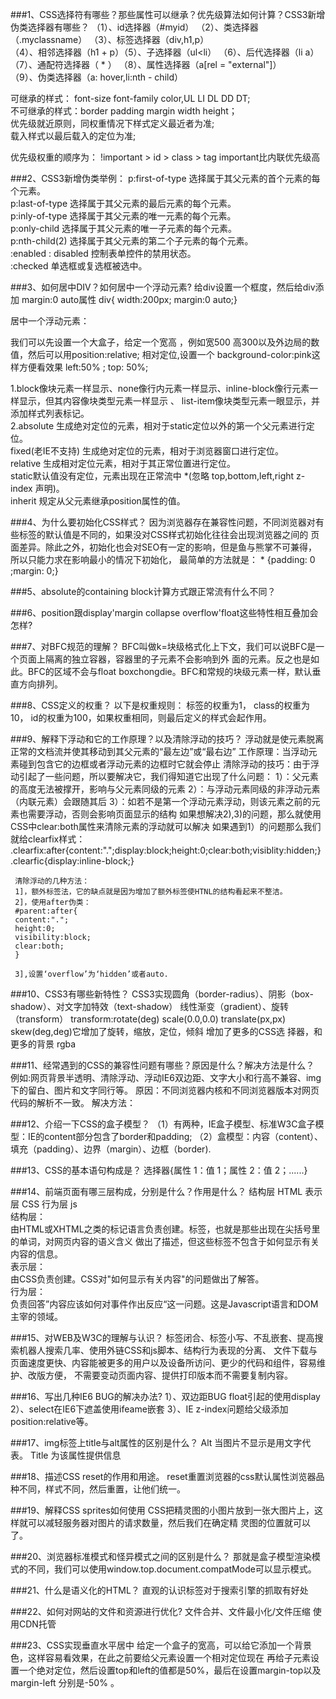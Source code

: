 ###1、CSS选择符有哪些？那些属性可以继承？优先级算法如何计算？CSS3新增伪类选择器有哪些？
  （1）、id选择器（#myid）   （2）、类选择器（.myclassname） （3）、标签选择器（div,h1,p）</br>
  （4）、相邻选择器（h1 + p）（5）、子选择器（ul<li）   （6）、后代选择器（li  a） </br>
  （7）、通配符选择器（ * ） （8）、属性选择器（a[rel = "external"]） </br>
  （9）、伪类选择器（a: hover,li:nth - child）</br>
  
  可继承的样式： font-size font-family color,UL LI DL DD DT;</br>
  不可继承的样式：border padding margin width height；</br>
  优先级就近原则，同权重情况下样式定义最近者为准;</br>
  载入样式以最后载入的定位为准;</br>
  
  优先级权重的顺序为：
  !important > id > class > tag important比内联优先级高
  
 
###2、CSS3新增伪类举例：
  p:first-of-type 选择属于其父元素的首个元素的每个元素。</br>
  p:last-of-type 选择属于其父元素的最后元素的每个元素。</br>
  p:inly-of-type 选择属于其父元素的唯一元素的每个元素。</br>
  p:only-child 选择属于其父元素的唯一子元素的每个元素。</br>
  p:nth-child(2) 选择属于其父元素的第二个子元素的每个元素。</br>
  :enabled : disabled 控制表单控件的禁用状态。</br>
  :checked 单选框或复选框被选中。</br>
  

###3、如何居中DIV？如何居中一个浮动元素?
  给div设置一个框度，然后给div添加 margin:0 auto属性
  div{ width:200px; margin:0 auto;}
  
  居中一个浮动元素：
  
  我们可以先设置一个大盒子，给定一个宽高 ，例如宽500 高300以及外边局的数值，然后可以用position:relative;
  相对定位,设置一个 background-color:pink这样方便看效果 left:50% ; top: 50%;
  
  1.block像块元素一样显示、none像行内元素一样显示、inline-block像行元素一样显示，但其内容像块类型元素一样显示 、
  list-item像块类型元素一眼显示，并添加样式列表标记。</br>
  2.absolute 生成绝对定位的元素，相对于static定位以外的第一个父元素进行定位。</br>
   fixed(老IE不支持) 生成绝对定位的元素，相对于浏览器窗口进行定位。</br>
   relative 生成相对定位元素，相对于其正常位置进行定位。</br>
   static默认值没有定位，元素出现在正常流中 *(忽略 top,bottom,left,right z-index 声明)。</br>
   inherit 规定从父元素继承position属性的值。
   
  
###4、为什么要初始化CSS样式？
     因为浏览器存在兼容性问题，不同浏览器对有些标签的默认值是不同的，如果没对CSS样式初始化往往会出现浏览器之间的
   页面差异。除此之外，初始化也会对SEO有一定的影响，但是鱼与熊掌不可兼得，所以只能力求在影响最小的情况下初始化，
   最简单的方法就是： * {padding: 0 ;margin: 0;}


###5、absolute的containing block计算方式跟正常流有什么不同？

###6、position跟display'margin collapse overflow'float这些特性相互叠加会怎样?

###7、对BFC规范的理解？
    BFC叫做k=块级格式化上下文，我们可以说BFC是一个页面上隔离的独立容器，容器里的子元素不会影响到外
    面的元素。反之也是如此。BFC的区域不会与float boxchongdie。BFC和常规的块级元素一样，默认垂直方向排列。
    
###8、CSS定义的权重？
    以下是权重规则：
       标签的权重为1，
       class的权重为10，
       id的权重为100，如果权重相同，则最后定义的样式会起作用。
    
###9、解释下浮动和它的工作原理？以及清除浮动的技巧？
    浮动就是使元素脱离正常的文档流并使其移动到其父元素的“最左边”或“最右边”
    工作原理：当浮动元素碰到包含它的边框或者浮动元素的边框时它就会停止
    清除浮动的技巧：由于浮动引起了一些问题，所以要解决它，我们得知道它出现了什么问题：
    1）：父元素的高度无法被撑开，影响与父元素同级的元素
    2）：与浮动元素同级的非浮动元素（内联元素）会跟随其后
    3）：如若不是第一个浮动元素浮动，则该元素之前的元素也需要浮动，否则会影响页面显示的结构
    如果想解决2),3)的问题，那么就使用CSS中clear:both属性来清除元素的浮动就可以解决
    如果遇到1）的问题那么我们就给clearfix样式：
         .clearfix:after{content:".";display:block;height:0;clear:both;visiblity:hidden;}
         .clearfic{display:inline-block;}
         
     清除浮动的几种方法：
     1]，额外标签法，它的缺点就是因为增加了额外标签使HTNL的结构看起来不整洁。
     2]，使用after伪类：
     #parent:after{
     content:".";
     height:0;
     visibility:block;
     clear:both;
     }
     
     3],设置‘overflow’为‘hidden’或者auto.
     
 
###10、CSS3有哪些新特性？
     CSS3实现圆角（border-radius）、阴影（box-shadow）、对文字加特效（text-shadow）
     线性渐变（gradient）、旋转（transform） transform:rotate(deg) scale(0.0,0.0)
     translate(px,px) skew(deg,deg)它增加了旋转，缩放，定位，倾斜  增加了更多的CSS选
     择器，和更多的背景 rgba
     
###11、经常遇到的CSS的兼容性问题有哪些？原因是什么？解决方法是什么？
     例如:网页背景半透明、清除浮动、浮动IE6双边距、文字大小和行高不兼容、img下的留白、图片和文字同行等。
     原因：不同浏览器内核和不同浏览器版本对网页代码的解析不一致。
     解决方法：
     
###12、介绍一下CSS的盒子模型？
      （1）有两种，IE盒子模型、标准W3C盒子模型：IE的content部分包含了border和padding;
      （2）盒模型：内容（content）、填充（padding）、边界（margin）、边框（border).
      
###13、CSS的基本语句构成是？
选择器{属性 1：值 1；属性 2：值 2；......}

###14、前端页面有哪三层构成，分别是什么？作用是什么？
   结构层 HTML 表示层 CSS 行为层 js</br>
   结构层：</br>
   由HTML或XHTML之类的标记语言负责创建。标签，也就是那些出现在尖括号里的单词，对网页内容的语义含义
   做出了描述，但这些标签不包含于如何显示有关内容的信息。</br>
   表示层：</br>
   由CSS负责创建。CSS对"如何显示有关内容"的问题做出了解答。</br>
   行为层：</br>
   负责回答”内容应该如何对事件作出反应“这一问题。这是Javascript语言和DOM主宰的领域。</br>
      
###15、对WEB及W3C的理解与认识？
    标签闭合、标签小写、不乱嵌套、提高搜索机器人搜索几率、使用外链CSS和js脚本、结构行为表现的分离、
    文件下载与页面速度更快、内容能被更多的用户以及设备所访问、更少的代码和组件，容易维护、改版方便，
    不需要变动页面内容、提供打印版本而不需要复制内容。
   
###16、写出几种IE6 BUG的解决办法?
    1）、双边距BUG  float引起的使用display
    2）、select在IE6下遮盖使用ifeame嵌套
    3）、IE z-index问题给父级添加 position:relative等。
  
###17、img标签上title与alt属性的区别是什么？
    Alt 当图片不显示是用文字代表。
    Title 为该属性提供信息
    
###18、描述CSS reset的作用和用途。
      reset重置浏览器的css默认属性浏览器品种不同，样式不同，然后重置，让他们统一。
      
###19、解释CSS sprites如何使用
    CSS把精灵图的小图片放到一张大图片上，这样就可以减轻服务器对图片的请求数量，然后我们在确定精
    灵图的位置就可以了。
    
###20、浏览器标准模式和怪异模式之间的区别是什么？
    那就是盒子模型渲染模式的不同，我们可以使用window.top.document.compatMode可以显示模式。
    
###21、什么是语义化的HTML？
     直观的认识标签对于搜索引擎的抓取有好处
     
###22、如何对网站的文件和资源进行优化?
     文件合并、文件最小化/文件压缩
     使用CDN托管
     
###23、CSS实现垂直水平居中
      给定一个盒子的宽高，可以给它添加一个背景色，这样容易看效果，在此之前要给父元素设置一个相对定位现在
      再给子元素设置一个绝对定位，然后设置top和left的值都是50%，最后在设置margin-top以及margin-left
      分别是-50% 。
      
 
